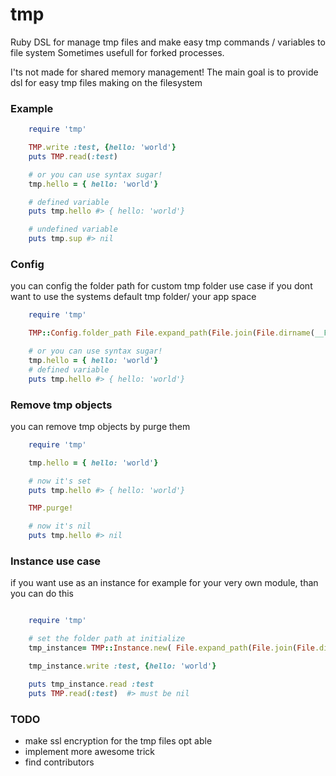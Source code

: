 tmp
===

Ruby DSL for manage tmp files and make easy
tmp commands / variables to file system
Sometimes usefull for forked processes.

I'ts not made for shared memory management!
The main goal is to provide dsl for easy tmp files making on the filesystem


### Example

```ruby
    require 'tmp'

    TMP.write :test, {hello: 'world'}
    puts TMP.read(:test)

    # or you can use syntax sugar!
    tmp.hello = { hello: 'world'}

    # defined variable
    puts tmp.hello #> { hello: 'world'}

    # undefined variable
    puts tmp.sup #> nil
```

### Config

you can config the folder path for custom tmp folder use case if you dont want to use the systems default tmp folder/ your app space

```ruby
    require 'tmp'

    TMP::Config.folder_path File.expand_path(File.join(File.dirname(__FILE__),'tmp_folder'))

    # or you can use syntax sugar!
    tmp.hello = { hello: 'world'}
    # defined variable
    puts tmp.hello #> { hello: 'world'}
```

### Remove tmp objects

you can remove tmp objects by purge them

```ruby
    require 'tmp'

    tmp.hello = { hello: 'world'}

    # now it's set
    puts tmp.hello #> { hello: 'world'}

    TMP.purge!

    # now it's nil
    puts tmp.hello #> nil
```

### Instance use case

if you want use as an instance for example for your very own module, than you can do this

```ruby

    require 'tmp'

    # set the folder path at initialize
    tmp_instance= TMP::Instance.new( File.expand_path(File.join(File.dirname(__FILE__),'tmp_folder')) )

    tmp_instance.write :test, {hello: 'world'}

    puts tmp_instance.read :test
    puts TMP.read(:test)  #> must be nil

```

### TODO

* make ssl encryption for the tmp files opt able
* implement more awesome trick
* find contributors
